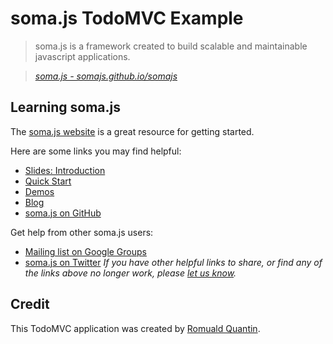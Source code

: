 # soma.js TodoMVC Example

> soma.js is a framework created to build scalable and maintainable javascript applications.

> _[soma.js - somajs.github.io/somajs](http://somajs.github.io/somajs)_


## Learning soma.js

The [soma.js website](http://somajs.github.io/somajs) is a great resource for getting started.

Here are some links you may find helpful:

* [Slides: Introduction](http://somajs.github.io/somajs/#/1)
* [Quick Start](http://somajs.github.io/somajs/site/#quick-start)
* [Demos](http://somajs.github.io/somajs/site/#demos)
* [Blog](http://www.soundstep.com/blog)
* [soma.js on GitHub](https://github.com/somajs/somajs)

Get help from other soma.js users:

* [Mailing list on Google Groups](https://groups.google.com/forum/#!forum/somajs)
* [soma.js on Twitter](http://twitter.com/soundstep)
_If you have other helpful links to share, or find any of the links above no longer work, please [let us know](https://github.com/tastejs/todomvc/issues)._


## Credit

This TodoMVC application was created by [Romuald Quantin](http://soundstep.com).
